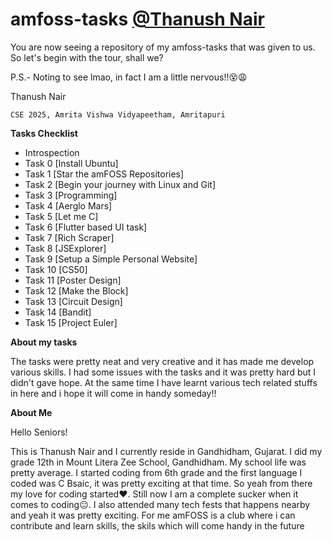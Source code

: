 
# amfoss-tasks  [@Thanush Nair](https://github.com/Lewd-Sensei)

You are now seeing a repository of my amfoss-tasks that was given to us. So let's begin with the tour, shall we? 

P.S.- Noting to see lmao, in fact I am a little nervous!!😵😩 

Thanush Nair

    CSE 2025, Amrita Vishwa Vidyapeetham, Amritapuri


**Tasks Checklist**

* Introspection
* Task 0  [Install Ubuntu]
* Task 1  [Star the amFOSS Repositories]
* Task 2  [Begin your journey with Linux and Git]
* Task 3  [Programming]
* Task 4  [Aerglo Mars]
* Task 5  [Let me C]
* Task 6  [Flutter based UI task]
* Task 7  [Rich Scraper]
* Task 8  [JSExplorer]
* Task 9  [Setup a Simple Personal Website]
* Task 10 [CS50]
* Task 11 [Poster Design]
* Task 12 [Make the Block]
* Task 13 [Circuit Design]
* Task 14 [Bandit]
* Task 15 [Project Euler]

**About my tasks**

The tasks were pretty neat and very creative and it has made me develop various skills. I had some issues with the tasks and it was pretty hard  but I didn't gave hope. At the same time I have learnt various tech related stuffs in here and i hope it will come in handy someday!!

**About Me**

Hello Seniors!

This is Thanush Nair and I currently reside in Gandhidham, Gujarat. I did my grade 12th in Mount Litera Zee School, Gandhidham. My school life was pretty average. I started coding from 6th grade and the first language I coded was C Bsaic, it was pretty exciting at that time. So yeah from there my love for coding started❤️. Still now I am a complete sucker when it comes to coding😐. I also attended many tech fests that happens nearby and yeah it was pretty exciting. For me amFOSS is a club where i can contribute and learn skills, the skils which will come handy in the future  


